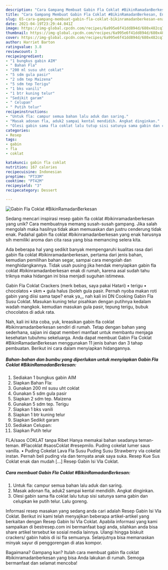 ```yaml
---
description: "Cara Gampang Membuat Gabin Fla Coklat #BikinRamadanBerkesan, Enak Banget"
title: "Cara Gampang Membuat Gabin Fla Coklat #BikinRamadanBerkesan, Enak Banget"
slug: 65-cara-gampang-membuat-gabin-fla-coklat-bikinramadanberkesan-enak-banget
date: 2021-04-19T23:29:44.041Z
image: https://img-global.cpcdn.com/recipes/6a995e6f41dd894d/680x482cq70/gabin-fla-coklat-bikinramadanberkesan-foto-resep-utama.jpg
thumbnail: https://img-global.cpcdn.com/recipes/6a995e6f41dd894d/680x482cq70/gabin-fla-coklat-bikinramadanberkesan-foto-resep-utama.jpg
cover: https://img-global.cpcdn.com/recipes/6a995e6f41dd894d/680x482cq70/gabin-fla-coklat-bikinramadanberkesan-foto-resep-utama.jpg
author: Harriet Barton
ratingvalue: 3.8
reviewcount: 3
recipeingredient:
- "1 bungkus gabin AIM"
- " Bahan Fla"
- "200 ml susu uht coklat"
- "5 sdm gula pasir"
- "2 sdm tep Maizena"
- "5 sdm tep Terigu"
- "1 bks vanili"
- "1 btr kuning telur"
- "Sedikit garam"
- " Celupan"
- " Putih telur"
recipeinstructions:
- "Untuk fla: campur semua bahan lalu aduk dan saring."
- "Masak adonan fla, aduk2 sampai kental mendidih. Angkat dinginkan."
- "Olesi gabin sama fla coklat lalu tutup sisi satunya sama gabin dan celupkan ke putih telur. Lalu goreng."
categories:
- Resep
tags:
- gabin
- fla
- coklat

katakunci: gabin fla coklat 
nutrition: 167 calories
recipecuisine: Indonesian
preptime: "PT33M"
cooktime: "PT42M"
recipeyield: "3"
recipecategory: Dessert

---
```



![Gabin Fla Coklat #BikinRamadanBerkesan](https://img-global.cpcdn.com/recipes/6a995e6f41dd894d/680x482cq70/gabin-fla-coklat-bikinramadanberkesan-foto-resep-utama.jpg)

Sedang mencari inspirasi resep gabin fla coklat #bikinramadanberkesan yang unik? Cara membuatnya memang susah-susah gampang. Jika salah mengolah maka hasilnya tidak akan memuaskan dan justru cenderung tidak enak. Padahal gabin fla coklat #bikinramadanberkesan yang enak harusnya sih memiliki aroma dan cita rasa yang bisa memancing selera kita.

Ada beberapa hal yang sedikit banyak mempengaruhi kualitas rasa dari gabin fla coklat #bikinramadanberkesan, pertama dari jenis bahan, kemudian pemilihan bahan segar, sampai cara mengolah dan menghidangkannya. Tidak usah pusing jika hendak menyiapkan gabin fla coklat #bikinramadanberkesan enak di rumah, karena asal sudah tahu triknya maka hidangan ini bisa menjadi suguhan istimewa.

Gabin Fla Coklat Crackers (merk bebas, saya pakai Hatari) • terigu • chocolatos • skm • gula halus (boleh gula pasir. Pernah nyoba makan roti gabin yang diisi sama tape? enak ya,,, nah kali ini DN Cooking Gabin Fla Susu Coklat. Masukan kuning telur pisahkan dengan putihnya kedalam wadah mangkok. kemudian masukan gula pasir, tepung terigu, bubuk chocolatos di aduk rata.


Nah, kali ini kita coba, yuk, kreasikan gabin fla coklat #bikinramadanberkesan sendiri di rumah. Tetap dengan bahan yang sederhana, sajian ini dapat memberi manfaat untuk membantu menjaga kesehatan tubuhmu sekeluarga. Anda dapat membuat Gabin Fla Coklat #BikinRamadanBerkesan menggunakan 11 jenis bahan dan 3 tahap pembuatan. Berikut ini cara dalam menyiapkan hidangannya.

<!--inarticleads1-->

##### Bahan-bahan dan bumbu yang diperlukan untuk menyiapkan Gabin Fla Coklat #BikinRamadanBerkesan:

1. Sediakan 1 bungkus gabin AIM
1. Siapkan  Bahan Fla:
1. Gunakan 200 ml susu uht coklat
1. Gunakan 5 sdm gula pasir
1. Siapkan 2 sdm tep. Maizena
1. Gunakan 5 sdm tep. Terigu
1. Siapkan 1 bks vanili
1. Siapkan 1 btr kuning telur
1. Siapkan Sedikit garam
1. Sediakan  Celupan:
1. Siapkan  Putih telur


FLA/saos COKLAT tanpa Ribet Hanya memakai bahan seadanya teman-teman. #Flacoklat #saosCoklat #resepmilo. Puding cokelat lumer saus vanilla. • Puding Cokelat Lava Fla Susu Puding Susu Strawberry vla cokelat instan. Pernah beli puding vla dan ternyata anak saya suka. Resep Kue Sus Coklat enak dan mudah […] Resep Gabin Isi Vla Coklat. 

<!--inarticleads2-->

##### Cara membuat Gabin Fla Coklat #BikinRamadanBerkesan:

1. Untuk fla: campur semua bahan lalu aduk dan saring.
1. Masak adonan fla, aduk2 sampai kental mendidih. Angkat dinginkan.
1. Olesi gabin sama fla coklat lalu tutup sisi satunya sama gabin dan celupkan ke putih telur. Lalu goreng.


Informasi resep masakan yang sedang anda cari adalah Resep Gabin Isi Vla Coklat. Berikut ini kami telah menyajikan beberapa artikel-artikel yang berkaitan dengan Resep Gabin Isi Vla Coklat. Apabila informasi yang kami sampaikan di bestresep.com ini bermanfaat bagi anda, silahkan anda bisa share artikel tersebut ke sosial media lainnya. Ulangi hingga biskuit crackers/ gabin habis di isi fla semuanya. Selanjutnya bisa memanaskan minyak sayur di penggorengan di atas kompor. 

Bagaimana? Gampang kan? Itulah cara membuat gabin fla coklat #bikinramadanberkesan yang bisa Anda lakukan di rumah. Semoga bermanfaat dan selamat mencoba!
